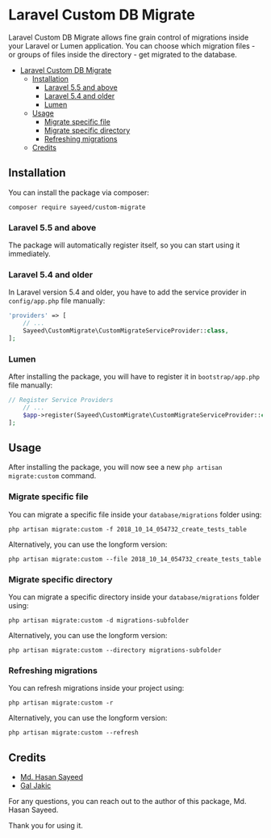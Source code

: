 # Laravel Custom DB Migrate

Laravel Custom DB Migrate allows fine grain control of migrations inside your Laravel or Lumen application. You can choose which migration files - or groups of files inside the directory - get migrated to the database.

- [Laravel Custom DB Migrate](#laravel-custom-db-migrate)
    - [Installation](#installation)
        - [Laravel 5.5 and above](#laravel-55-and-above)
        - [Laravel 5.4 and older](#laravel-54-and-older)
        - [Lumen](#lumen)
    - [Usage](#usage)
        - [Migrate specific file](#migrate-specific-file)
        - [Migrate specific directory](#migrate-specific-directory)
        - [Refreshing migrations](#refreshing-migrations)
    - [Credits](#credits)

## Installation

You can install the package via composer:

```shell
composer require sayeed/custom-migrate
```

### Laravel 5.5 and above

The package will automatically register itself, so you can start using it immediately.

### Laravel 5.4 and older

In Laravel version 5.4 and older, you have to add the service provider in `config/app.php` file manually:

```php
'providers' => [
    // ...
    Sayeed\CustomMigrate\CustomMigrateServiceProvider::class,
];
```
### Lumen

After installing the package, you will have to register it in `bootstrap/app.php` file manually:
```php
// Register Service Providers
    // ...
    $app->register(Sayeed\CustomMigrate\CustomMigrateServiceProvider::class);
];
```

## Usage

After installing the package, you will now see a new ```php artisan migrate:custom``` command.

### Migrate specific file

You can migrate a specific file inside your `database/migrations` folder using:

```php artisan migrate:custom -f 2018_10_14_054732_create_tests_table```

Alternatively, you can use the longform version:

```php artisan migrate:custom --file 2018_10_14_054732_create_tests_table```

### Migrate specific directory

You can migrate a specific directory inside your `database/migrations` folder using:

```php artisan migrate:custom -d migrations-subfolder```

Alternatively, you can use the longform version:

```php artisan migrate:custom --directory migrations-subfolder```

### Refreshing migrations

You can refresh migrations inside your project using:

```php artisan migrate:custom -r```

Alternatively, you can use the longform version:

```php artisan migrate:custom --refresh```

## Credits

- [Md. Hasan Sayeed](https://github.com/jbhasan)
- [Gal Jakic](https://github.com/morpheus7CS)

 For any questions, you can reach out to the author of this package, Md. Hasan Sayeed.

 Thank you for using it.
